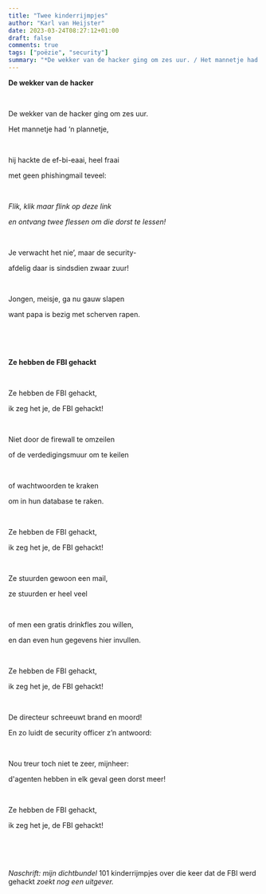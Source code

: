 ```yaml
---
title: "Twee kinderrijmpjes"
author: "Karl van Heijster"
date: 2023-03-24T08:27:12+01:00
draft: false
comments: true
tags: ["poëzie", "security"]
summary: "*De wekker van de hacker ging om zes uur. / Het mannetje had ‘n plannetje, // hij hackte de ef-bi-eaai, heel fraai / met geen phishingmail teveel...*"
---
```


**De wekker van de hacker**

<br>

De wekker van de hacker ging om zes uur.

Het mannetje had ‘n plannetje,

<br>

hij hackte de ef-bi-eaai, heel fraai

met geen phishingmail teveel:

<br>

*Flik, klik maar flink op deze link*

*en ontvang twee flessen om die dorst te lessen!*

<br>

Je verwacht het nie’, maar de security-

afdelig daar is sindsdien zwaar zuur!

<br>

Jongen, meisje, ga nu gauw slapen 

want papa is bezig met scherven rapen.


<br>
<br>
<br>


**Ze hebben de FBI gehackt**

<br>

Ze hebben de FBI gehackt,

ik zeg het je, de FBI gehackt!

<br>

Niet door de firewall te omzeilen

of de verdedigingsmuur om te keilen 

<br>

of wachtwoorden te kraken

om in hun database te raken.

<br>

Ze hebben de FBI gehackt,

ik zeg het je, de FBI gehackt!

<br>

Ze stuurden gewoon een mail,

ze stuurden er heel veel

<br>

of men een gratis drinkfles zou willen,

en dan even hun gegevens hier invullen.

<br>

Ze hebben de FBI gehackt,

ik zeg het je, de FBI gehackt!

<br>

De directeur schreeuwt brand en moord!

En zo luidt de security officer z’n antwoord:

<br>

Nou treur toch niet te zeer, mijnheer:

d'agenten hebben in elk geval geen dorst meer!

<br>

Ze hebben de FBI gehackt,

ik zeg het je, de FBI gehackt!


<br>
<br>
<br>


*Naschrift: mijn dichtbundel* 101 kinderrijmpjes over die keer dat de FBI werd gehackt *zoekt nog een uitgever.*
